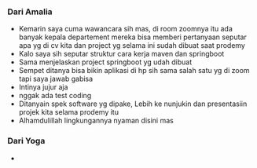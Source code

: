 
### Dari Amalia
- Kemarin saya cuma wawancara sih mas, di room zoomnya itu ada banyak kepala departement mereka bisa memberi pertanyaan seputar apa yg di cv kita dan project yg selama ini sudah dibuat saat prodemy
- Kalo saya sih seputar struktur cara kerja maven dan springboot
- Sama menjelaskan project springboot yg udah dibuat
- Sempet ditanya bisa bikin aplikasi di hp sih sama salah satu yg di zoom tapi saya jawab gabisa
- Intinya jujur aja
- nggak ada test coding
- Ditanyain spek software yg dipake, Lebih ke nunjukin dan presentasiin projek kita selama prodemy itu
- Alhamdulillah lingkungannya nyaman disini mas


### Dari Yoga
- 